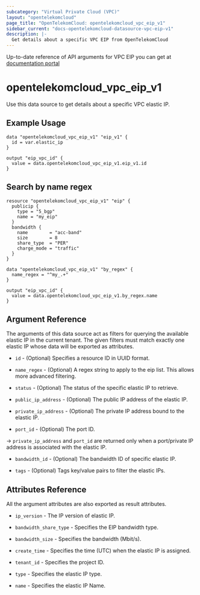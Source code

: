 ```yaml
---
subcategory: "Virtual Private Cloud (VPC)"
layout: "opentelekomcloud"
page_title: "OpenTelekomCloud: opentelekomcloud_vpc_eip_v1"
sidebar_current: "docs-opentelekomcloud-datasource-vpc-eip-v1"
description: |-
  Get details about a specific VPC EIP from OpenTelekomCloud
---
```


Up-to-date reference of API arguments for VPC EIP you can get at
[documentation portal](https://docs.otc.t-systems.com/virtual-private-cloud/api-ref/apis/eip/querying_eips.html#vpc-eip-0003)

# opentelekomcloud_vpc_eip_v1

Use this data source to get details about a specific VPC elastic IP.

## Example Usage

```hcl
data "opentelekomcloud_vpc_eip_v1" "eip_v1" {
  id = var.elastic_ip
}

output "eip_vpc_id" {
  value = data.opentelekomcloud_vpc_eip_v1.eip_v1.id
}
```

## Search by name regex

```hcl
resource "opentelekomcloud_vpc_eip_v1" "eip" {
  publicip {
    type = "5_bgp"
    name = "my_eip"
  }
  bandwidth {
    name        = "acc-band"
    size        = 8
    share_type  = "PER"
    charge_mode = "traffic"
  }
}

data "opentelekomcloud_vpc_eip_v1" "by_regex" {
  name_regex = "^my_.+"
}

output "eip_vpc_id" {
  value = data.opentelekomcloud_vpc_eip_v1.by_regex.name
}
```

## Argument Reference

The arguments of this data source act as filters for querying the available
elastic IP in the current tenant. The given filters must match exactly one
elastic IP whose data will be exported as attributes.

* `id` - (Optional) Specifies a resource ID in UUID format.

* `name_regex` - (Optional) A regex string to apply to the eip list. This allows more advanced filtering.

* `status` - (Optional) The status of the specific elastic IP to retrieve.

* `public_ip_address` - (Optional) The public IP address of the elastic IP.

* `private_ip_address` - (Optional) The private IP address bound to the elastic IP.

* `port_id` - (Optional) The port ID.

-> `private_ip_address` and `port_id` are returned only when a port/private IP address is
associated with the elastic IP.

* `bandwidth_id` - (Optional) The bandwidth ID of specific elastic IP.

* `tags` - (Optional) Tags key/value pairs to filter the elastic IPs.

## Attributes Reference

All the argument attributes are also exported as result attributes.

* `ip_version` - The IP version of elastic IP.

* `bandwidth_share_type` - Specifies the EIP bandwidth type.

* `bandwidth_size` - Specifies the bandwidth (Mbit/s).

* `create_time` - Specifies the time (UTC) when the elastic IP is assigned.

* `tenant_id` - Specifies the project ID.

* `type` - Specifies the elastic IP type.

* `name` - Specifies the elastic IP Name.

